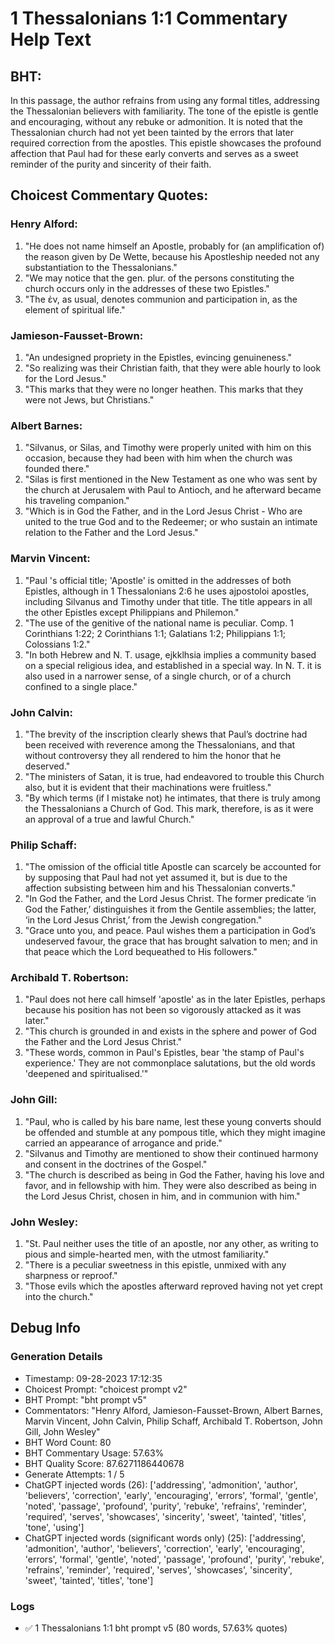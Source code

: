 # 1 Thessalonians 1:1 Commentary Help Text

## BHT:
In this passage, the author refrains from using any formal titles, addressing the Thessalonian believers with familiarity. The tone of the epistle is gentle and encouraging, without any rebuke or admonition. It is noted that the Thessalonian church had not yet been tainted by the errors that later required correction from the apostles. This epistle showcases the profound affection that Paul had for these early converts and serves as a sweet reminder of the purity and sincerity of their faith.

## Choicest Commentary Quotes:
### Henry Alford:
1. "He does not name himself an Apostle, probably for (an amplification of) the reason given by De Wette, because his Apostleship needed not any substantiation to the Thessalonians."
2. "We may notice that the gen. plur. of the persons constituting the church occurs only in the addresses of these two Epistles."
3. "The ἐν, as usual, denotes communion and participation in, as the element of spiritual life."

### Jamieson-Fausset-Brown:
1. "An undesigned propriety in the Epistles, evincing genuineness."
2. "So realizing was their Christian faith, that they were able hourly to look for the Lord Jesus."
3. "This marks that they were no longer heathen. This marks that they were not Jews, but Christians."

### Albert Barnes:
1. "Silvanus, or Silas, and Timothy were properly united with him on this occasion, because they had been with him when the church was founded there."
2. "Silas is first mentioned in the New Testament as one who was sent by the church at Jerusalem with Paul to Antioch, and he afterward became his traveling companion."
3. "Which is in God the Father, and in the Lord Jesus Christ - Who are united to the true God and to the Redeemer; or who sustain an intimate relation to the Father and the Lord Jesus."

### Marvin Vincent:
1. "Paul 's official title; 'Apostle' is omitted in the addresses of both Epistles, although in 1 Thessalonians 2:6 he uses ajpostoloi apostles, including Silvanus and Timothy under that title. The title appears in all the other Epistles except Philippians and Philemon."
2. "The use of the genitive of the national name is peculiar. Comp. 1 Corinthians 1:22; 2 Corinthians 1:1; Galatians 1:2; Philippians 1:1; Colossians 1:2."
3. "In both Hebrew and N. T. usage, ejkklhsia implies a community based on a special religious idea, and established in a special way. In N. T. it is also used in a narrower sense, of a single church, or of a church confined to a single place."

### John Calvin:
1. "The brevity of the inscription clearly shews that Paul’s doctrine had been received with reverence among the Thessalonians, and that without controversy they all rendered to him the honor that he deserved."
2. "The ministers of Satan, it is true, had endeavored to trouble this Church also, but it is evident that their machinations were fruitless."
3. "By which terms (if I mistake not) he intimates, that there is truly among the Thessalonians a Church of God. This mark, therefore, is as it were an approval of a true and lawful Church."

### Philip Schaff:
1. "The omission of the official title Apostle can scarcely be accounted for by supposing that Paul had not yet assumed it, but is due to the affection subsisting between him and his Thessalonian converts." 
2. "In God the Father, and the Lord Jesus Christ. The former predicate ‘in God the Father,’ distinguishes it from the Gentile assemblies; the latter, ‘in the Lord Jesus Christ,’ from the Jewish congregation."
3. "Grace unto you, and peace. Paul wishes them a participation in God’s undeserved favour, the grace that has brought salvation to men; and in that peace which the Lord bequeathed to His followers."

### Archibald T. Robertson:
1. "Paul does not here call himself 'apostle' as in the later Epistles, perhaps because his position has not been so vigorously attacked as it was later."
2. "This church is grounded in and exists in the sphere and power of God the Father and the Lord Jesus Christ."
3. "These words, common in Paul's Epistles, bear 'the stamp of Paul's experience.' They are not commonplace salutations, but the old words 'deepened and spiritualised.'"

### John Gill:
1. "Paul, who is called by his bare name, lest these young converts should be offended and stumble at any pompous title, which they might imagine carried an appearance of arrogance and pride." 
2. "Silvanus and Timothy are mentioned to show their continued harmony and consent in the doctrines of the Gospel." 
3. "The church is described as being in God the Father, having his love and favor, and in fellowship with him. They were also described as being in the Lord Jesus Christ, chosen in him, and in communion with him."

### John Wesley:
1. "St. Paul neither uses the title of an apostle, nor any other, as writing to pious and simple-hearted men, with the utmost familiarity." 
2. "There is a peculiar sweetness in this epistle, unmixed with any sharpness or reproof."
3. "Those evils which the apostles afterward reproved having not yet crept into the church."


## Debug Info
### Generation Details
- Timestamp: 09-28-2023 17:12:35
- Choicest Prompt: "choicest prompt v2"
- BHT Prompt: "bht prompt v5"
- Commentators: "Henry Alford, Jamieson-Fausset-Brown, Albert Barnes, Marvin Vincent, John Calvin, Philip Schaff, Archibald T. Robertson, John Gill, John Wesley"
- BHT Word Count: 80
- BHT Commentary Usage: 57.63%
- BHT Quality Score: 87.6271186440678
- Generate Attempts: 1 / 5
- ChatGPT injected words (26):
	['addressing', 'admonition', 'author', 'believers', 'correction', 'early', 'encouraging', 'errors', 'formal', 'gentle', 'noted', 'passage', 'profound', 'purity', 'rebuke', 'refrains', 'reminder', 'required', 'serves', 'showcases', 'sincerity', 'sweet', 'tainted', 'titles', 'tone', 'using']
- ChatGPT injected words (significant words only) (25):
	['addressing', 'admonition', 'author', 'believers', 'correction', 'early', 'encouraging', 'errors', 'formal', 'gentle', 'noted', 'passage', 'profound', 'purity', 'rebuke', 'refrains', 'reminder', 'required', 'serves', 'showcases', 'sincerity', 'sweet', 'tainted', 'titles', 'tone']

### Logs
- ✅ 1 Thessalonians 1:1 bht prompt v5 (80 words, 57.63% quotes)